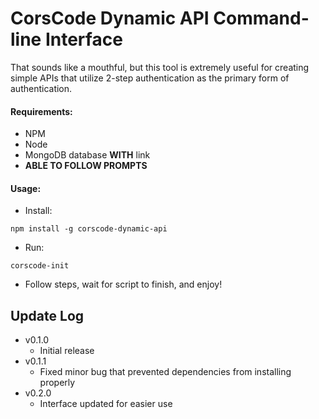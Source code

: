 # CorsCode Dynamic API Command-line Interface

That sounds like a mouthful, but this tool is extremely useful for creating simple APIs that utilize 2-step authentication as the primary form of authentication.

#### Requirements:
- NPM
- Node
- MongoDB database __WITH__ link
- __ABLE TO FOLLOW PROMPTS__

#### Usage:
- Install:
```
npm install -g corscode-dynamic-api
```
- Run:
```
corscode-init
```
- Follow steps, wait for script to finish, and enjoy!

## Update Log
- v0.1.0
    - Initial release
- v0.1.1
    - Fixed minor bug that prevented dependencies from installing properly
- v0.2.0
    - Interface updated for easier use
